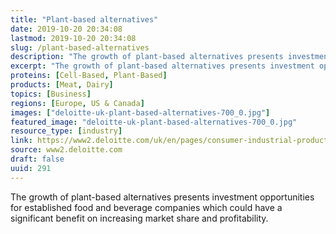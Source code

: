 ```yaml
---
title: "Plant-based alternatives"
date: 2019-10-20 20:34:08
lastmod: 2019-10-20 20:34:08
slug: /plant-based-alternatives
description: "The growth of plant-based alternatives presents investment opportunities for established food and beverage companies which could have a significant benefit on increasing market share and&nbsp;profitability."
excerpt: "The growth of plant-based alternatives presents investment opportunities for established food and beverage companies which could have a significant benefit on increasing market share and&nbsp;profitability."
proteins: [Cell-Based, Plant-Based]
products: [Meat, Dairy]
topics: [Business]
regions: [Europe, US & Canada]
images: ["deloitte-uk-plant-based-alternatives-700_0.jpg"]
featured_image: "deloitte-uk-plant-based-alternatives-700_0.jpg"
resource_type: [industry]
link: https://www2.deloitte.com/uk/en/pages/consumer-industrial-products/articles/plant-based-alternatives.html
source: www2.deloitte.com
draft: false
uuid: 291
---
```

The growth of plant-based alternatives presents investment opportunities
for established food and beverage companies which could have a
significant benefit on increasing market share and profitability.
